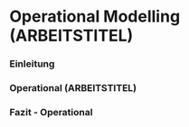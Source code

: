 # Operational Modelling (ARBEITSTITEL)
### Einleitung

### Operational (ARBEITSTITEL)

### Fazit - Operational